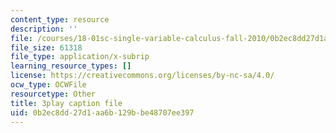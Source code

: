 ```yaml
---
content_type: resource
description: ''
file: /courses/18-01sc-single-variable-calculus-fall-2010/0b2ec8dd27d1aa6b129bbe48707ee397_eHJuAByQf5A.srt
file_size: 61318
file_type: application/x-subrip
learning_resource_types: []
license: https://creativecommons.org/licenses/by-nc-sa/4.0/
ocw_type: OCWFile
resourcetype: Other
title: 3play caption file
uid: 0b2ec8dd-27d1-aa6b-129b-be48707ee397
---
```

